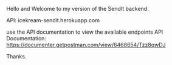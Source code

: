 Hello and Welcome to my version of the SendIt backend.

API: icekream-sendit.herokuapp.com

use the API documentation to view the available endpoints
API Documentation: https://documenter.getpostman.com/view/6468654/Tzz8qwDJ

Thanks.
